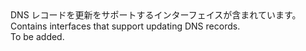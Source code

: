 <Namespace Name="Microsoft.Azure.Management.Dns.Fluent.DnsRecordSet.Update">
  <Docs>
    <summary><span data-ttu-id="12758-101">DNS レコードを更新をサポートするインターフェイスが含まれています。</span><span class="sxs-lookup"><span data-stu-id="12758-101">Contains interfaces that support updating DNS records.</span></span></summary> 
    <remarks>To be added.</remarks>
  </Docs>
</Namespace>
